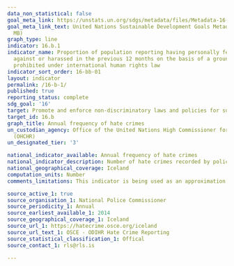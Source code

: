 ```yaml
---
data_non_statistical: false
goal_meta_link: https://unstats.un.org/sdgs/metadata/files/Metadata-16-0b-01.pdf
goal_meta_link_text: United Nations Sustainable Development Goals Metadata (PDF 4.0
  MB)
graph_type: line
indicator: 16.b.1
indicator_name: Proportion of population reporting having personally felt discriminated
  against or harassed in the previous 12 months on the basis of a ground of discrimination
  prohibited under international human rights law
indicator_sort_order: 16-bb-01
layout: indicator
permalink: /16-b-1/
published: true
reporting_status: complete
sdg_goal: '16'
target: Promote and enforce non-discriminatory laws and policies for sustainable development
target_id: 16.b
graph_title: Annual frequency of hate crimes
un_custodian_agency: Office of the United Nations High Commissioner for Human Rights
  (OHCHR)
un_designated_tier: '3'

national_indicator_available: Annual frequency of hate crimes
national_indicator_description: Number of hate crimes recorded by police, prosecuted or sentenced. 
national_geographical_coverage: Iceland
computation_units: Number
comments_limitations: This indicator is being used as an approximation of the UN SDG Indicator. Where possible, we will work to identify or develop Icelandic data to meet the global indicator specification. This indicator has been identified in collaboration with topic experts.

source_active_1: true
source_organisation_1: National Police Commissioner
source_periodicity_1: Annual
source_earliest_available_1: 2014
source_geographical_coverage_1: Iceland
source_url_1: https://hatecrime.osce.org/iceland
source_url_text_1: OSCE - ODIHR Hate Crime Reporting
source_statistical_classification_1: Offical
source_contact_1: rls@rls.is

---
```

